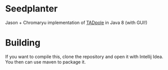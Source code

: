 # Seedplanter
Jason + Chromaryu implementation of [TADpole](https://github.com/zoogie/TADpole/) in Java 8 (with GUI!)

# Building
If you want to compile this, clone the repository and open it with Intellij Idea. You then can use maven to package it.
